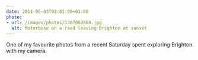 ```yaml
---
date: 2011-06-03T02:01:00+01:00
photo:
- url: /images/photos/1307062860.jpg
  alt: Motorbike on a road leaving Brighton at sunset
---
```

One of my favourite photos from a recent Saturday spent exploring Brighton with my camera.
